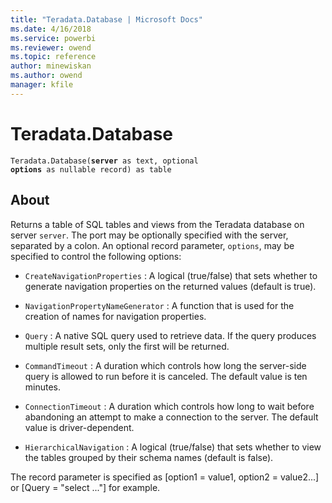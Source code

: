 ```yaml
---
title: "Teradata.Database | Microsoft Docs"
ms.date: 4/16/2018
ms.service: powerbi
ms.reviewer: owend
ms.topic: reference
author: minewiskan
ms.author: owend
manager: kfile
---
```

# Teradata.Database
<code>Teradata.Database(**server** as text, optional **options** as nullable record) as table</code>

## About
Returns a table of SQL tables and views from the Teradata database on server <code>server</code>. The port may be optionally specified with the server, separated by a colon. An optional record parameter, <code>options</code>, may be specified to control the following options: 

* <code>CreateNavigationProperties</code> : A logical (true/false) that sets whether to generate navigation properties on the returned values (default is true).

* <code>NavigationPropertyNameGenerator</code> : A function that is used for the creation of names for navigation properties.

* <code>Query</code> : A native SQL query used to retrieve data. If the query produces multiple result sets, only the first will be returned.

* <code>CommandTimeout</code> : A duration which controls how long the server-side query is allowed to run before it is canceled. The default value is ten minutes.

* <code>ConnectionTimeout</code> : A duration which controls how long to wait before abandoning an attempt to make a connection to the server. The default value is driver-dependent.

* <code>HierarchicalNavigation</code> : A logical (true/false) that sets whether to view the tables grouped by their schema names (default is false).

The record parameter is specified as [option1 = value1, option2 = value2...] or [Query = "select ..."] for example. 
  
